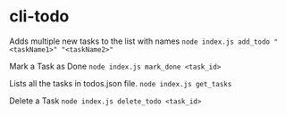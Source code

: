 # cli-todo

Adds multiple new tasks to the list with names ```node index.js add_todo "<taskName1>" "<taskName2>"```

Mark a Task as Done ```node index.js mark_done <task_id>```

Lists all the tasks in todos.json file. ```node index.js get_tasks```

Delete a Task ```node index.js delete_todo <task_id>```
